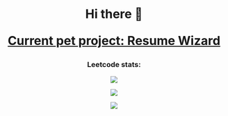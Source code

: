 <h1 align="center">
 Hi there 👋

<a href="https://github.com/mihaialexandruteodor/ResumeWizard">Current pet project: Resume Wizard</a>
</h1>

<!--p align="center">
<a href="https://mihaialexandruteodor.github.io/teo_mihai_portfolio/">
  <img align="center" src="https://raw.githubusercontent.com/mihaialexandruteodor/mihaialexandruteodor/master/button_resume.png" />
</a>
</p-->

<h3 align="center">Leetcode stats:</h3>

<p align="center">
<a href="https://leetcode.com/mihaialexandruteodor/">
  <img align="center" src="https://leetcode-stats.vercel.app/api?username=mihaialexandruteodor&theme=Dark" />
</a>
</p>

<p align="center">
<a href="https://github-readme-stats.vercel.app/api?username=mihaialexandruteodor&show_icons=true&theme=tokyonight">
  <img align="center" src="https://github-readme-stats.vercel.app/api?username=mihaialexandruteodor&show_icons=true&bg_color=30,e96443,904e95&title_color=fff&text_color=fff" />
</a>
</p>

<!--p align="center">
<img align="center" src="https://github-readme-stats.vercel.app/api/wakatime?username=mihaialexandruteodor&layout=compact&bg_color=30,e96443,904e95&title_color=fff&text_color=fff" />
</a>
</p-->
  
<p align="center">
<img align="center" src="https://github-readme-stats.vercel.app/api/top-langs/?username=mihaialexandruteodor&bg_color=30,e96443,904e95&title_color=fff&text_color=fff" />
</a>
</p>
